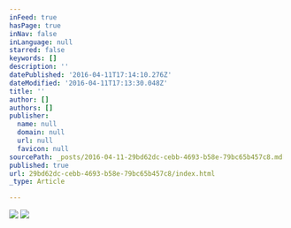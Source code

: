 ```yaml
---
inFeed: true
hasPage: true
inNav: false
inLanguage: null
starred: false
keywords: []
description: ''
datePublished: '2016-04-11T17:14:10.276Z'
dateModified: '2016-04-11T17:13:30.048Z'
title: ''
author: []
authors: []
publisher:
  name: null
  domain: null
  url: null
  favicon: null
sourcePath: _posts/2016-04-11-29bd62dc-cebb-4693-b58e-79bc65b457c8.md
published: true
url: 29bd62dc-cebb-4693-b58e-79bc65b457c8/index.html
_type: Article

---
```

![](https://the-grid-user-content.s3-us-west-2.amazonaws.com/d6745989-d665-43c9-bd00-904d276043ec.jpg)
![](https://the-grid-user-content.s3-us-west-2.amazonaws.com/6aa0f237-4155-4600-ba81-495c9109e947.jpg)